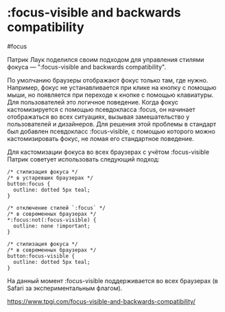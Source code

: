 
# :focus-visible and backwards compatibility
#focus

Патрик Лаук поделился своим подходом для управления стилями фокуса — ":focus-visible and backwards compatibility".

По умолчанию браузеры отображают фокус только там, где нужно. Например, фокус не устанавливается при клике на кнопку с помощью мыши, но появляется при переходе к кнопке с помощью клавиатуры. Для пользователей это логичное поведение. Когда фокус кастомизируется с помощью псевдокласса :focus, он начинает отображаться во всех ситуациях, вызывая замешательство у пользователей и дизайнеров. Для решения этой проблемы в стандарт был добавлен псевдокласс :focus-visible, с помощью которого можно кастомизировать фокус, не ломая его стандартное поведение.

Для кастомизации фокуса во всех браузерах с учётом :focus-visible Патрик советует использовать следующий подход:
```
/* стилизация фокуса */
/* в устаревших браузерах */
button:focus {
  outline: dotted 5px teal;
}
```
```
/* отключение стилей `:focus` */
/* в современных браузерах */
*:focus:not(:focus-visible) {
  outline: none !important;
}
```
```
/* стилизация фокуса */
/* в современных браузерах */
button:focus-visible {
  outline: dotted 5px teal;
}
```
На данный момент :focus-visible поддерживается во всех браузерах (в Safari за экспериментальным флагом).

https://www.tpgi.com/focus-visible-and-backwards-compatibility/
